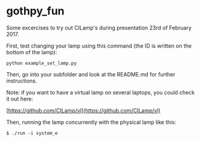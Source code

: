 # gothpy_fun

Some excercises to try out CILamp's during presentation 23rd of February 2017.

First, test changing your lamp using this command (the ID is written on the bottom of the lamp):

	python example_set_lamp.py

Then, go into your subfolder and look at the README.md for further instructions.

Note: if you want to have a virtual lamp on several laptops, you could check it out here:

[https://github.com/CILamp/vl](https://github.com/CILamp/vl)

Then, running the lamp concurrently with the physical lamp like this:

	$ ./run -i system_e


